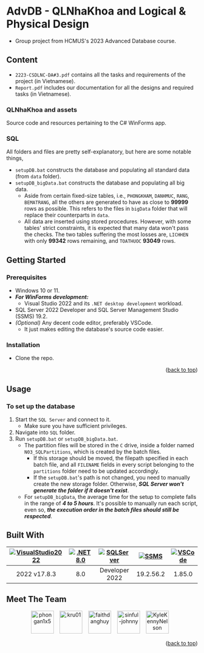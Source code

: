 <a name="readme-top"></a>

# AdvDB - QLNhaKhoa and Logical & Physical Design

-   Group project from HCMUS's 2023 Advanced Database course.

## Content

-   `2223-CSDLNC-DA#3.pdf` contains all the tasks and requirements of the project (in Vietnamese).
-   `Report.pdf` includes our documentation for all the designs and required tasks (in Vietnamese).

### QLNhaKhoa and assets

Source code and resources pertaining to the C# WinForms app.

### SQL

All folders and files are pretty self-explanatory, but here are some notable things,

-   `setupDB.bat` constructs the database and populating all standard data (from `data` folder).
-   `setupDB_bigData.bat` constructs the database and populating all big data.
    -   Aside from certain fixed-size tables, i.e., `PHONGKHAM`, `DANHMUC`, `RANG`, `BEMATRANG`, all the others are generated to have as close to **99999** rows as possible. This refers to the files in `bigData` folder that will replace their counterparts in `data`.
    -   All data are inserted using stored procedures. However, with some tables' strict constraints, it is expected that many data won't pass the checks. The two tables suffering the most losses are, `LICHHEN` with only **99342** rows remaining, and `TOATHUOC` **93049** rows.

## Getting Started

### Prerequisites

-   Windows 10 or 11.
-   **_For WinForms development:_**
    -   Visual Studio 2022 and its `.NET desktop development` workload.
-   SQL Server 2022 Developer and SQL Server Management Studio (SSMS) 19.2.
-   _(Optional)_ Any decent code editor, preferably VSCode.
    -   It just makes editing the database's source code easier.

### Installation

-   Clone the repo.

<p align="right">(<a href="#readme-top">back to top</a>)</p>

## Usage

### To set up the database

1. Start the `SQL Server` and connect to it.
    - Make sure you have sufficient privileges.
1. Navigate into `SQL` folder.
1. Run `setupDB.bat` or `setupDB_bigData.bat`.
    - The partition files will be stored in the `C` drive, inside a folder named `N03_SQLPartitions`, which is created by the batch files.
        - If this storage should be moved, the filepath specified in each batch file, and all `FILENAME` fields in every script belonging to the `partitions` folder need to be updated accordingly.
        - If the `setupDB.bat`'s path is not changed, you need to manually create the new storage folder. Otherwise, **_SQL Server won't generate the folder if it doesn't exist_**.
    - For `setupDB_bigData`, the average time for the setup to complete falls in the range of **_4 to 5 hours_**. It's possible to manually run each script, even so, **_the execution order in the batch files should still be respected_**.

## Built With

[vsicon]: https://skillicons.dev/icons?i=visualstudio&theme=dark
[vsurl]: https://visualstudio.microsoft.com/vs/
[dotneticon]: https://skillicons.dev/icons?i=dotnet
[dotneturl]: https://dotnet.microsoft.com/en-us/download/dotnet/8.0
[sqlservericon]: https://upload.wikimedia.org/wikipedia/de/thumb/8/8c/Microsoft_SQL_Server_Logo.svg/90px-Microsoft_SQL_Server_Logo.svg.png
[sqlserverurl]: https://www.microsoft.com/en-us/sql-server/sql-server-downloads
[ssmsicon]: https://i.imgur.com/cIfvzqP.png
[ssmsurl]: https://learn.microsoft.com/en-us/sql/ssms/download-sql-server-management-studio-ssms?view=sql-server-ver16
[vscodeicon]: https://skillicons.dev/icons?i=vscode&theme=dark
[vscodeurl]: https://code.visualstudio.com/
[windowsicon]: https://cdn.jsdelivr.net/gh/devicons/devicon/icons/windows8/windows8-original.svg
[windowsurl]: https://www.microsoft.com/en-us/windows/

| [![VisualStudio2022][vsicon]][vsurl] | [![.NET8.0][dotneticon]][dotneturl] | [![SQLServer][sqlservericon]][sqlserverurl] | [![SSMS][ssmsicon]][ssmsurl] | [![VSCode][vscodeicon]][vscodeurl] | [![Windows][windowsicon]][windowsurl] |
| :----------------------------------: | :---------------------------------: | :-----------------------------------------: | :--------------------------: | :--------------------------------: | :-----------------------------------: |
|             2022 v17.8.3             |                 8.0                 |               Developer 2022                |          19.2.56.2           |               1.85.0               |     &nbsp;&nbsp; 11 &nbsp;&nbsp;      |

## Meet The Team

<div align="center">
  <a href="https://github.com/phongan1x5"><img alt="phongan1x5" src="https://github.com/phongan1x5.png" width="60px" height="auto"></a>&nbsp;&nbsp;&nbsp;
  <a href="https://github.com/kru01"><img alt="kru01" src="https://github.com/kru01.png" width="60px" height="auto"></a>&nbsp;&nbsp;&nbsp;
  <a href="https://github.com/faithdanghuy"><img alt="faithdanghuy" src="https://github.com/faithdanghuy.png" width="60px" height="auto"></a>&nbsp;&nbsp;&nbsp;
  <a href="https://github.com/sinful-johnny"><img alt="sinful-johnny" src="https://github.com/sinful-johnny.png" width="60px" height="auto"></a>&nbsp;&nbsp;&nbsp;
  <a href="https://github.com/KyleKennyNelson"><img alt="KyleKennyNelson" src="https://github.com/KyleKennyNelson.png" width="60px" height="auto"></a>&nbsp;&nbsp;&nbsp;
</div>

<p align="right">(<a href="#readme-top">back to top</a>)</p>
